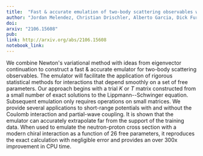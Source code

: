```yaml
---
title:  "Fast & accurate emulation of two-body scattering observables without wave functions"
author: "Jordan Melendez, Christian Drischler, Alberto Garcia, Dick Furnstahl, and Xilin Zhang"
doi:
arxiv: "2106.15608"
pub:
link: http://arxiv.org/abs/2106.15608
notebook_link:
---
```


We combine Newton's variational method with ideas from eigenvector continuation to construct a fast & accurate emulator for two-body scattering observables. The emulator will facilitate the application of rigorous statistical methods for interactions that depend smoothly on a set of free parameters. Our approach begins with a trial $K$ or $T$ matrix constructed from a small number of exact solutions to the Lippmann--Schwinger equation. Subsequent emulation only requires operations on small matrices. We provide several applications to short-range potentials with and without the Coulomb interaction and partial-wave coupling. It is shown that the emulator can accurately extrapolate far from the support of the training data. When used to emulate the neutron-proton cross section with a modern chiral interaction as a function of 26 free parameters, it reproduces the exact calculation with negligible error and provides an over 300x improvement in CPU time.  
